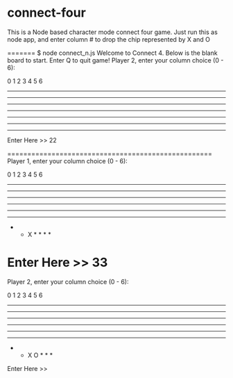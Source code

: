 # connect-four
This is a Node based character mode connect four game.
Just run this as node app, and enter column # to drop the chip represented by X and O

=======
$ node connect_n.js
Welcome to Connect 4.  Below is the blank board to start.
Enter Q to quit game!
Player 2, enter your column choice (0 - 6):


0 1 2 3 4 5 6
_____________
* * * * * * *
* * * * * * *
* * * * * * *
* * * * * * *
* * * * * * *
* * * * * * *

Enter Here >> 22

===================================================
Player 1, enter your column choice (0 - 6):


0 1 2 3 4 5 6
_____________
* * * * * * *
* * * * * * *
* * * * * * *
* * * * * * *
* * * * * * *
* * X * * * *

Enter Here >>
33
===================================================
Player 2, enter your column choice (0 - 6):


0 1 2 3 4 5 6
_____________
* * * * * * *
* * * * * * *
* * * * * * *
* * * * * * *
* * * * * * *
* * X O * * *

Enter Here >>

